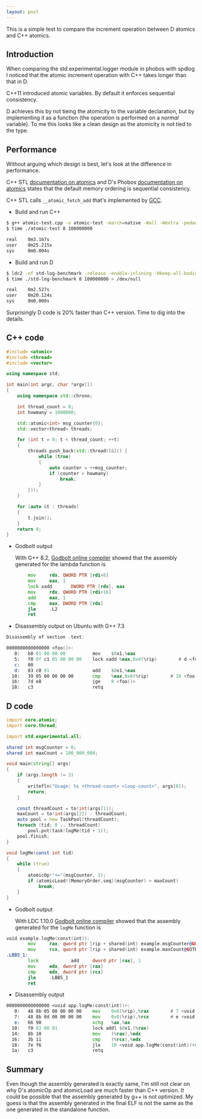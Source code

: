 ```yaml
---
layout: post
---
```


This is a simple test to compare the increment operation between D atomics and C++ atomics.

## Introduction

When comparing the std.experimental.logger module in phobos with spdlog I noticed that
the atomic increment operation with C++ takes longer than that in D.

C++11 introduced atomic variables. By default it enforces sequential consistency.

D achieves this by not tieing the atomicity to the variable declaration, but by
implementing it as a function (the operation is performed on a _normal_ variable).
To me this looks like a clean design as the atomicity is not tied to the type.

## Performance

Without arguing which design is best, let's look at the difference in performance.

C++ STL [documentation on atomics]() and D's Phobos [documentation on atomics](https://dlang.org/phobos/core_atomic.html#.atomicLoad)
states that the default memory ordering is sequential consistency.

C++ STL calls `__atomic_fetch_add` that's implemented by [GCC](https://gcc.gnu.org/onlinedocs/gcc/_005f_005fatomic-Builtins.html).

* Build and run C++

```sh
$ g++ atomic-test.cpp -o atomic-test -march=native -Wall -Wextra -pedantic -std=c++11 -pthread -O3 -flto -DNDEBUG
$ time ./atomic-test 8 100000000

real    0m3.167s
user    0m25.215s
sys     0m0.004s
```

* Build and run D

```sh
$ ldc2 -of std-log-benchmark -release -enable-inlining -Hkeep-all-bodies -O3 -w app.d -vcolumns
$ time ./std-log-benchmark 8 100000000 > /dev/null

real    0m2.527s
user    0m20.124s
sys     0m0.000s
```

Surprisingly D code is 20% faster than C++ version. Time to dig into the details.

## C++ code

```c++
#include <atomic>
#include <thread>
#include <vector>

using namespace std;

int main(int argc, char *argv[])
{
    using namespace std::chrono;

    int thread_count = 8;
    int howmany = 1000000;

    std::atomic<int> msg_counter{0};
    std::vector<thread> threads;

    for (int t = 0; t < thread_count; ++t)
    {
        threads.push_back(std::thread([&]() {
            while (true)
            {
                auto counter = ++msg_counter;
                if (counter > howmany)
                    break;
            }
        }));
    }

    for (auto &t : threads)
    {
        t.join();
    }
    return 0;
}
```

* Godbolt output

    With G++ 8.2, [Godbolt online compiler](https://godbolt.org/z/JjfTyw) showed that the assembly generated for the lambda function is
```asm
        mov     rdx, QWORD PTR [rdi+8]
        mov     eax, 1
        lock xadd       DWORD PTR [rdx], eax
        mov     rdx, QWORD PTR [rdi+16]
        add     eax, 1
        cmp     eax, DWORD PTR [rdx]
        jle     .L2
        ret
```

* Disassembly output on Ubuntu with G++ 7.3

```asm
Disassembly of section .text:

0000000000000000 <foo()>:
   0:   b8 01 00 00 00          mov    $0x1,%eax
   5:   f0 0f c1 05 00 00 00    lock xadd %eax,0x0(%rip)        # d <foo()+0xd>
   c:   00
   d:   83 c0 01                add    $0x1,%eax
  10:   39 05 00 00 00 00       cmp    %eax,0x0(%rip)        # 16 <foo()+0x16>
  16:   7d e8                   jge    0 <foo()>
  18:   c3                      retq
```

## D code

```d
import core.atomic;
import core.thread;

import std.experimental.all;

shared int msgCounter = 0;
shared int maxCount = 100_000_000;

void main(string[] args)
{
    if (args.length != 3)
    {
        writefln("Usage: %s <thread-count> <loop-count>", args[0]);
        return;
    }

    const threadCount = to!int(args[1]);
    maxCount = to!int(args[2]) - threadCount;
    auto pool = new TaskPool(threadCount);
    foreach (tid; 0 .. threadCount)
        pool.put(task!logMe(tid + 1));
    pool.finish;
}

void logMe(const int tid)
{
    while (true)
    {
        atomicOp!"+="(msgCounter, 1);
        if (atomicLoad!(MemoryOrder.seq)(msgCounter) > maxCount)
            break;
    }
}
```

* Godbolt output

    With LDC 1.10.0 [Godbolt online compiler](https://godbolt.org/z/JjfTyw) showed that the assembly generated for the `logMe` function is

```asm
void example.logMe(const(int)):
        mov     rax, qword ptr [rip + shared(int) example.msgCounter@GOTPCREL]
        mov     rcx, qword ptr [rip + shared(int) example.maxCount@GOTPCREL]
.LBB5_1:
        lock            add     dword ptr [rax], 1
        mov     edx, dword ptr [rax]
        cmp     edx, dword ptr [rcx]
        jle     .LBB5_1
        ret
```

* Disassembly output

```asm
0000000000000000 <void app.logMe(const(int))>:
   0:   48 8b 05 00 00 00 00    mov    0x0(%rip),%rax        # 7 <void app.logMe(const(int))+0x7>
   7:   48 8b 0d 00 00 00 00    mov    0x0(%rip),%rcx        # e <void app.logMe(const(int))+0xe>
   e:   66 90                   xchg   %ax,%ax
  10:   f0 83 00 01             lock addl $0x1,(%rax)
  14:   8b 10                   mov    (%rax),%edx
  16:   3b 11                   cmp    (%rcx),%edx
  18:   7e f6                   jle    10 <void app.logMe(const(int))+0x10>
  1a:   c3                      retq
```

## Summary

Even though the assembly generated is exactly same, I'm still not clear on why
D's atomicOp and atomicLoad are much faster than C++ version.  It could be
possible that the assembly generated by g++ is not optimized. My guess is that
the assembly generated in the final ELF is not the same as the one generated in
the standalone function.
